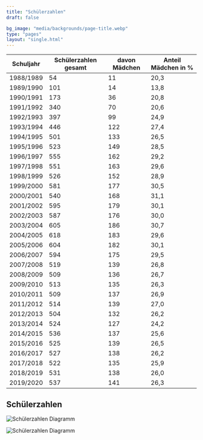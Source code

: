 ```yaml
---
title: "Schülerzahlen"
draft: false

bg_image: "media/backgrounds/page-title.webp"
type: "pages"
layout: "single.html"
---
```


|Schuljahr|Schülerzahlen gesamt|davon Mädchen|Anteil Mädchen in %|
|-|-|-|-|
|1988/1989|54|11|20,3|
|1989/1990|101|14|13,8|
|1990/1991|173|36|20,8|
|1991/1992|340|70|20,6|
|1992/1993|397|99|24,9|
|1993/1994|446|122|27,4|
|1994/1995|501|133|26,5|
|1995/1996|523|149|28,5|
|1996/1997|555|162|29,2|
|1997/1998|551|163|29,6|
|1998/1999|526|152|28,9|
|1999/2000|581|177|30,5|
|2000/2001|540|168|31,1|
|2001/2002|595|179|30,1|
|2002/2003|587|176|30,0|
|2003/2004|605|186|30,7|
|2004/2005|618|183|29,6|
|2005/2006|604|182|30,1|
|2006/2007|594|175|29,5|
|2007/2008|519|139|26,8|
|2008/2009|509|136|26,7|
|2009/2010|513|135|26,3|
|2010/2011|509|137|26,9|
|2011/2012|514|139|27,0|
|2012/2013|504|132|26,2|
|2013/2014|524|127|24,2|
|2014/2015|536|137|25,6|
|2015/2016|525|139|26,5|
|2016/2017|527|138|26,2|
|2017/2018|522|135|25,9|
|2018/2019|531|138|26,0|
|2019/2020|537|141|26,3|

## Schülerzahlen

![Schülerzahlen Diagramm](/media/statistiken/schuelerzahlen_diagramm1.webp)

![Schülerzahlen Diagramm](/media/statistiken/schuelerzahlen_diagramm2.webp)
